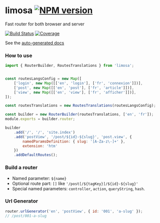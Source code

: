 # limosa [![NPM version][npm-image]][npm-url]

Fast router for both browser and server

[![Build Status][build-status-image]][build-status-url] [![Coverage][coverage-image]][coverage-url]

See the [auto-generated docs](http://christophehurpeau.github.io/limosa/docs/)

### How to use


```js
import { RouterBuilder, RoutesTranslations } from 'limosa';


const routesLangsConfig = new Map([
    ['login', new Map([['en', 'login'], ['fr', 'connexion']])],
    ['post', new Map([['en', 'post'], ['fr', 'article']])],
    ['view', new Map([['en', 'view'], ['fr', 'afficher']])],
]);

const routesTranslations = new RoutesTranslations(routesLangsConfig);

const builder = new RouterBuilder(routesTranslations, ['en', 'fr']);
module.exports = builder.router;

builder
    .add('/', '/', 'site.index')
    .add('postView', '/post/${id}-${slug}', 'post.view', {
        namedParamsDefinition: { slug: '[A-Za-z\-]+' },
        extension: 'htm'
    })
    .addDefaultRoutes();

```

### Build a router

- Named parameter: `${name}`
- Optional route part: `[]` like `'/post[/${tagKey}]/${id}-${slug}'`
- Special named parameters: `controller`, `action`, `queryString`, `hash`.

### Url Generator

```js
router.urlGenerator('en', 'postView', { id: '001', 'a-slug' });
// /post/001-a-slug

```


[npm-image]: https://img.shields.io/npm/v/limosa.svg?style=flat-square
[npm-url]: https://npmjs.org/package/limosa
[build-status-image]: https://img.shields.io/circleci/project/christophehurpeau/limosa/master.svg?style=flat-square
[build-status-url]: https://circleci.com/gh/christophehurpeau/limosa
[coverage-image]: https://img.shields.io/coveralls/christophehurpeau/limosa/master.svg?style=flat-square
[coverage-url]: http://christophehurpeau.github.io/limosa/coverage/lcov-report/
